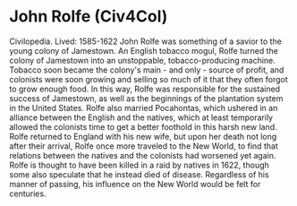 # John Rolfe (Civ4Col)

Civilopedia.
Lived: 1585-1622
John Rolfe was something of a savior to the young colony of Jamestown. An English tobacco mogul, Rolfe turned the colony of Jamestown into an unstoppable, tobacco-producing machine. Tobacco soon became the colony's main - and only - source of profit, and colonists were soon growing and selling so much of it that they often forgot to grow enough food. In this way, Rolfe was responsible for the sustained success of Jamestown, as well as the beginnings of the plantation system in the United States. Rolfe also married Pocahontas, which ushered in an alliance between the English and the natives, which at least temporarily allowed the colonists time to get a better foothold in this harsh new land. Rolfe returned to England with his new wife, but upon her death not long after their arrival, Rolfe once more traveled to the New World, to find that relations between the natives and the colonists had worsened yet again. Rolfe is thought to have been killed in a raid by natives in 1622, though some also speculate that he instead died of disease. Regardless of his manner of passing, his influence on the New World would be felt for centuries.